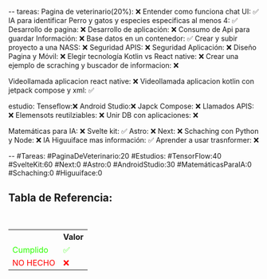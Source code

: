 --
tareas: 
Pagina de veterinario(20%): ❌
Entender como funciona chat UI: ✅
IA para identificar Perro y gatos y especies especificas al menos 4: ✅
Desarrollo de pagina: ❌
Desarrollo de aplicación: ❌
Consumo de Api para guardar Información: ❌
Base datos en un contenedor: ✅
Crear y subir proyecto a una NASS: ❌
Seguridad APIS: ❌
Seguridad Aplicación: ❌
Diseño Pagina y Móvil: ❌
Elegir tecnología Kotlin vs React native: ❌
Crear una ejemplo de scraching y buscador de informacion: ❌

Videollamada aplicacion react native: ❌
Videollamada aplicacion kotlin con jetpack compose y xml: ✅


estudio:
Tenseflow:❌
Android Studio:❌
Japck Compose: ❌
Llamados APIS: ❌
Elemensots reutilziables: ❌
Unir DB con aplicaciones: ❌

Matemáticas para IA: ❌
Svelte kit: ✅
Astro: ❌
Next: ❌
Schaching con Python y Node: ❌
IA Higuuiface mas información: ✅
Aprender a usar trasnformer: ❌





--
#Tareas:
#PaginaDeVeterinario:20
#Estudios:
#TensorFlow:40
#SvelteKit:60
#Next:0
#Astro:0
#AndroidStudio:30
#MatemáticasParaIA:0
#Schaching:0
#Higuuiface:0




<div  class="bc-diario">
<h2> Tabla de Referencia:</h2>
<table class="table-diario">
  <tr class="tr-diario">
    <th class="th-diario"></th>
    <th class="th-diario">Valor</th>
  </tr>
  <tr class="tr-diario">
    <td class="td-diario" style="color:2bff00">Cumplido</td>
    <td class="td-diario" style="color:2bff00">✅</td>
  </tr>
  <tr class="tr-diario">
    <td class="td-diario" style="color:red">NO HECHO</td>
    <td class="td-diario" style="color:red">❌</td>
  </tr>
</table>
